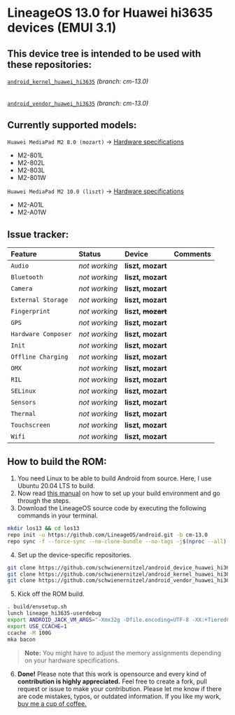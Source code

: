 # LineageOS 13.0 for Huawei hi3635 devices (EMUI 3.1)
## This device tree is intended to be used with these repositories: 

[`android_kernel_huawei_hi3635`](https://github.com/schwienernitzel/android_kernel_huawei_hi3635) _(branch: cm-13.0)_
######
[`android_vendor_huawei_hi3635`](https://github.com/schwienernitzel/android_vendor_huawei_hi3635) _(branch: cm-13.0)_

## Currently supported models:

`Huawei MediaPad M2 8.0 (mozart)` → [Hardware specifications](https://www.gsmarena.com/huawei_mediapad_m2_8_0-7309.php)
- M2-801L
- M2-802L
- M2-803L
- M2-801W

`Huawei MediaPad M2 10.0 (liszt)` → [Hardware specifications](https://www.gsmarena.com/huawei_mediapad_m2_10_0-7854.php)
- M2-A01L
- M2-A01W

## Issue tracker:

| Feature                                  | Status                              | Device                             | Comments                       | 
| :------------------------------------  | :-------------------------------- | :-------------------------------- | :-------------------------------- | 
| `Audio` | _not working_ | **liszt, mozart** | |
| `Bluetooth` | _not working_ | **liszt, mozart** | |
| `Camera` | _not working_ | **liszt, mozart** | |
| `External Storage` | _not working_ | **liszt, mozart** | |
| `Fingerprint` | _not working_ | **liszt, ~~mozart~~** | | 
| `GPS` | _not working_ | **liszt, mozart** | |
| `Hardware Composer` | _not working_ | **liszt, mozart** | |
| `Init` | _not working_ | **liszt, mozart** | |
| `Offline Charging` | _not working_ | **liszt, mozart** | | 
| `OMX` | _not working_ | **liszt, mozart** | | 
| `RIL` | _not working_ | **liszt, mozart** | |
| `SELinux` | _not working_ | **liszt, mozart** | | 
| `Sensors` | _not working_ | **liszt, mozart** | |
| `Thermal` | _not working_ | **liszt, mozart** | |
| `Touchscreen` | _not working_ | **liszt, mozart** | |
| `Wifi` | _not working_ | **liszt, mozart** | |

## How to build the ROM:

1. You need Linux to be able to build Android from source. Here, I use Ubuntu 20.04 LTS to build.
2. Now read [this manual](http://source.android.com/source/initializing.html) on how to set up your build environment and go through the steps.
3. Download the LineageOS source code by executing the following commands in your terminal.
```bash
mkdir los13 && cd los13
repo init -u https://github.com/LineageOS/android.git -b cm-13.0
repo sync -f --force-sync --no-clone-bundle --no-tags -j$(nproc --all)
```

4. Set up the device-specific repositories.
```bash
git clone https://github.com/schwienernitzel/android_device_huawei_hi3635 -b cm-13.0 device/huawei/hi3635
git clone https://github.com/schwienernitzel/android_kernel_huawei_hi3635 -b cm-13.0 kernel/huawei/hi3635
git clone https://github.com/schwienernitzel/android_vendor_huawei_hi3635 -b cm-13.0 vendor/huawei/hi3635
```

5. Kick off the ROM build.
```bash
. build/envsetup.sh
lunch lineage_hi3635-userdebug
export ANDROID_JACK_VM_ARGS="-Xmx32g -Dfile.encoding=UTF-8 -XX:+TieredCompilation"
export USE_CCACHE=1
ccache -M 100G
mka bacon
```

> **Note:** You might have to adjust the memory assignments depending on your hardware specifications.

6. **Done!** Please note that this work is opensource and every kind of **contribution is highly appreciated.** Feel free to create a fork, pull request or issue to make your contribution. Please let me know if there are code mistakes, typos, or outdated information. If you like my work, [buy me a cup of coffee.](https://paypal.me/felixpat)
